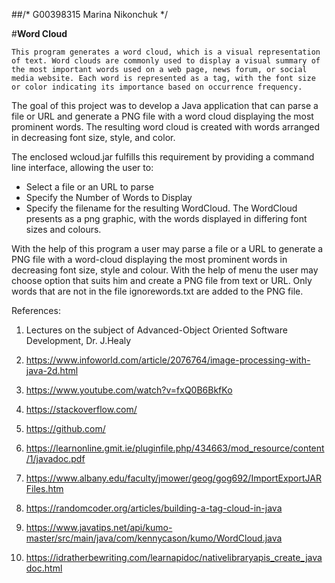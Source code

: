 ##/* G00398315 Marina Nikonchuk */

#**Word Cloud**

	This program generates a word cloud, which is a visual representation of text. Word clouds are commonly used to display a visual summary of the most important words used on a web page, news forum, or social media website. Each word is represented as a tag, with the font size or color indicating its importance based on occurrence frequency.

The goal of this project was to develop a Java application that can parse a file or URL and generate a PNG file with a word cloud displaying the most prominent words. The resulting word cloud is created with words arranged in decreasing font size, style, and color.

The enclosed wcloud.jar fulfills this requirement by providing a command line interface, allowing the user to:

- Select a file or an URL to parse
- Specify the Number of Words to Display
- Specify the filename for the resulting WordCloud.
The WordCloud presents as a png graphic, with the words displayed in differing font sizes and colours.

With the help of this program a user may parse a file or a URL to generate a PNG file with a word-cloud displaying the most prominent words in decreasing font size, style and colour. With the help of menu the user  may choose option that suits him and create a PNG file from text or URL. Only words that are not in the file ignorewords.txt are added to the PNG file. 

References:

1) Lectures on the subject of Advanced-Object Oriented Software Development, Dr. J.Healy  

2) https://www.infoworld.com/article/2076764/image-processing-with-java-2d.html

3) https://www.youtube.com/watch?v=fxQ0B6BkfKo  

4) https://stackoverflow.com/

5) https://github.com/

6) https://learnonline.gmit.ie/pluginfile.php/434663/mod_resource/content/1/javadoc.pdf

7) https://www.albany.edu/faculty/jmower/geog/gog692/ImportExportJARFiles.htm 

8) https://randomcoder.org/articles/building-a-tag-cloud-in-java 

9) https://www.javatips.net/api/kumo-master/src/main/java/com/kennycason/kumo/WordCloud.java 

10) https://idratherbewriting.com/learnapidoc/nativelibraryapis_create_javadoc.html  

